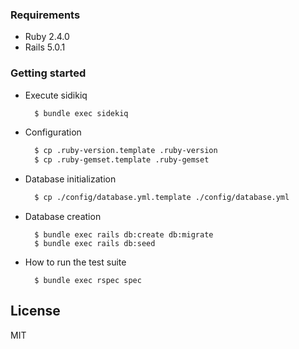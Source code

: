 ### Requirements

- Ruby 2.4.0
- Rails 5.0.1

### Getting started
* Execute sidikiq
  ```sh
    $ bundle exec sidekiq
  ```

* Configuration
  ```sh
    $ cp .ruby-version.template .ruby-version
    $ cp .ruby-gemset.template .ruby-gemset
  ```
* Database initialization
  ```sh
    $ cp ./config/database.yml.template ./config/database.yml
  ```

* Database creation
  ```ShellSession
    $ bundle exec rails db:create db:migrate
    $ bundle exec rails db:seed
  ```

* How to run the test suite
  ```ShellSession
    $ bundle exec rspec spec
  ```
License
----

MIT
